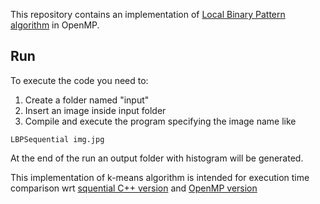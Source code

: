 This repository contains an implementation of [Local Binary Pattern algorithm](https://en.wikipedia.org/wiki/Local_binary_patterns) in OpenMP.


## Run
To execute the code you need to:
1. Create a folder named "input"
2. Insert an image inside input folder
3. Compile and execute the program specifying the image name like
```
LBPSequential img.jpg
```
At the end of the run an output folder with histogram will be generated.

This implementation of k-means algorithm is intended for execution time comparison wrt 
[squential C++ version](https://github.com/MarcoSolarino/LBPSequential/tree/master) and 
[OpenMP version](https://github.com/daikon899/LBP_OpenMP)
